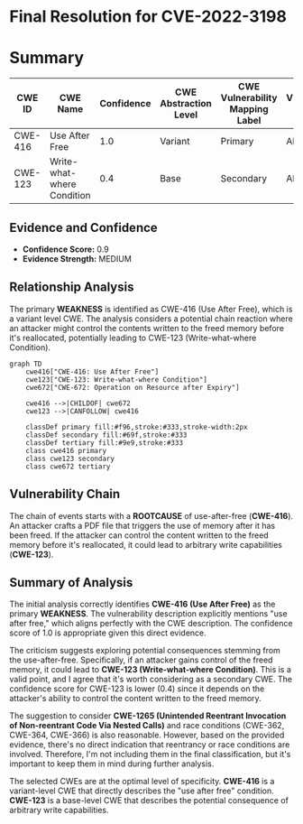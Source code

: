 # Final Resolution for CVE-2022-3198

# Summary
| CWE ID | CWE Name | Confidence | CWE Abstraction Level | CWE Vulnerability Mapping Label | CWE-Vulnerability Mapping Notes |
|---|---|---|---|---|---|
| CWE-416 | Use After Free | 1.0 | Variant | Primary | Allowed |
| CWE-123 | Write-what-where Condition | 0.4 | Base | Secondary | Allowed |

## Evidence and Confidence

*   **Confidence Score:** 0.9
*   **Evidence Strength:** MEDIUM

## Relationship Analysis
The primary **WEAKNESS** is identified as CWE-416 (Use After Free), which is a variant level CWE. The analysis considers a potential chain reaction where an attacker might control the contents written to the freed memory before it's reallocated, potentially leading to CWE-123 (Write-what-where Condition).

```mermaid
graph TD
    cwe416["CWE-416: Use After Free"]
    cwe123["CWE-123: Write-what-where Condition"]
    cwe672["CWE-672: Operation on Resource after Expiry"]
    
    cwe416 -->|CHILDOF| cwe672
    cwe123 -->|CANFOLLOW| cwe416
    
    classDef primary fill:#f96,stroke:#333,stroke-width:2px
    classDef secondary fill:#69f,stroke:#333
    classDef tertiary fill:#9e9,stroke:#333
    class cwe416 primary
    class cwe123 secondary
    class cwe672 tertiary
```

## Vulnerability Chain
The chain of events starts with a **ROOTCAUSE** of use-after-free (**CWE-416**). An attacker crafts a PDF file that triggers the use of memory after it has been freed. If the attacker can control the content written to the freed memory before it's reallocated, it could lead to arbitrary write capabilities (**CWE-123**).

## Summary of Analysis
The initial analysis correctly identifies **CWE-416 (Use After Free)** as the primary **WEAKNESS**. The vulnerability description explicitly mentions "use after free," which aligns perfectly with the CWE description. The confidence score of 1.0 is appropriate given this direct evidence.

The criticism suggests exploring potential consequences stemming from the use-after-free. Specifically, if an attacker gains control of the freed memory, it could lead to **CWE-123 (Write-what-where Condition)**. This is a valid point, and I agree that it's worth considering as a secondary CWE. The confidence score for CWE-123 is lower (0.4) since it depends on the attacker's ability to control the content written to the freed memory.

The suggestion to consider **CWE-1265 (Unintended Reentrant Invocation of Non-reentrant Code Via Nested Calls)** and race conditions (CWE-362, CWE-364, CWE-366) is also reasonable. However, based on the provided evidence, there's no direct indication that reentrancy or race conditions are involved. Therefore, I'm not including them in the final classification, but it's important to keep them in mind during further analysis.

The selected CWEs are at the optimal level of specificity. **CWE-416** is a variant-level CWE that directly describes the "use after free" condition. **CWE-123** is a base-level CWE that describes the potential consequence of arbitrary write capabilities.